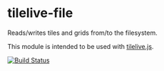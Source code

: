 # tilelive-file

Reads/writes tiles and grids from/to the filesystem.

This module is intended to be used with [tilelive.js](https://github.com/mapbox/tilelive.js).

[![Build Status](https://secure.travis-ci.org/mapbox/tilelive-file.png)](http://travis-ci.org/mapbox/tilelive-file)